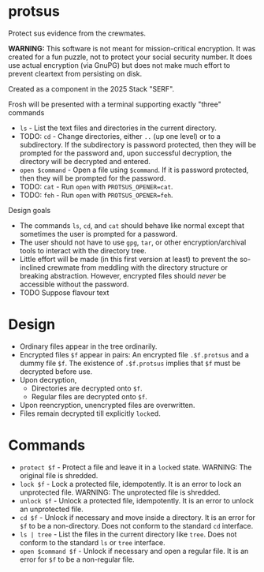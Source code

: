 # protsus

Protect sus evidence from the crewmates.

__WARNING:__ This software is not meant for mission-critical encryption. It was created for a fun puzzle, not to protect your social security number. It does use actual encryption (via GnuPG) but does not make much effort to prevent cleartext from persisting on disk.

Created as a component in the 2025 Stack "SERF".

Frosh will be presented with a terminal supporting exactly "three" commands
* `ls` - List the text files and directories in the current directory.
* TODO: `cd` - Change directories, either `..` (up one level) or to a subdirectory. If the subdirectory is password protected, then they will be prompted for the password and, upon successful decryption, the directory will be decrypted and entered.
* `open $command` - Open a file using `$command`. If it is password protected, then they will be prompted for the password.
* TODO: `cat` - Run `open` with `PROTSUS_OPENER=cat`.
* TODO: `feh` - Run `open` with `PROTSUS_OPENER=feh`.

Design goals
* The commands `ls`, `cd`, and `cat` should behave like normal except that sometimes the user is prompted for a password.
* The user should not have to use `gpg`, `tar`, or other encryption/archival tools to interact with the directory tree.
* Little effort will be made (in this first version at least) to prevent the so-inclined crewmate from meddling with the directory structure or breaking abstraction. However, encrypted files should _never_ be accessible without the password.
* TODO Suppose flavour text

# Design

* Ordinary files appear in the tree ordinarily.
* Encrypted files `$f` appear in pairs: An encrypted file `.$f.protsus` and a dummy file `$f`. The existence of `.$f.protsus` implies that `$f` must be decrypted before use.
* Upon decryption,
    * Directories are decrypted onto `$f`.
    * Regular files are decrypted onto `$f`.
* Upon reencryption, unencrypted files are overwritten.
* Files remain decrypted till explicitly `lock`ed.

# Commands

* `protect $f` - Protect a file and leave it in a `lock`ed state. WARNING: The original file is shredded.
* `lock $f` - Lock a protected file, idempotently. It is an error to lock an unprotected file. WARNING: The unprotected file is shredded.
* `unlock $f` - Unlock a protected file, idempotently. It is an error to unlock an unprotected file.
* `cd $f` - Unlock if necessary and move inside a directory. It is an error for `$f` to be a non-directory. Does not conform to the standard `cd` interface.
* `ls | tree` - List the files in the current directory like `tree`. Does not conform to the standard `ls` or `tree` interface.
* `open $command $f` - Unlock if necessary and open a regular file. It is an error for `$f` to be a non-regular file.
